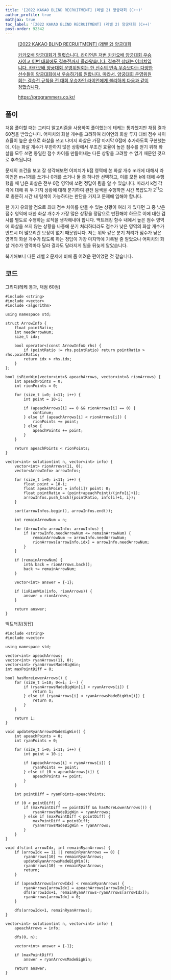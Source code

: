 ```yaml
---
title: '[2022 KAKAO BLIND RECRUITMENT] (레벨 2) 양궁대회 (C++)'
author_profile: true
mathjax: true
toc_label: '[2022 KAKAO BLIND RECRUITMENT] (레벨 2) 양궁대회 (C++)'
post-order: 92342
---
```


<figure data-ke-type="opengraph"><a href="https://programmers.co.kr/learn/courses/30/lessons/92342" data-source-url="https://programmers.co.kr/learn/courses/30/lessons/92342">
<div class="og-image" style="background-image: url('https://drive.google.com/uc?export=view&id=1J7HqHQeh0rWbRtmHtU9-1E36gTRhJX8N');"></div>
<div class="og-text">
<p class="og-title">[2022 KAKAO BLIND RECRUITMENT] (레벨 2) 양궁대회</p>
<p class="og-desc">카카오배 양궁대회가 열렸습니다.
라이언은 저번 카카오배 양궁대회 우승자이고 이번 대회에도 결승전까지 올라왔습니다. 결승전 상대는 어피치입니다.
카카오배 양궁대회 운영위원회는 한 선수의 연속 우승보다는 다양한 선수들이 양궁대회에서 우승하기를 원합니다. 따라서, 양궁대회 운영위원회는 결승전 규칙을 전 대회 우승자인 라이언에게 불리하게 다음과 같이 정했습니다.</p>
<p class="og-host">https://programmers.co.kr/</p></div></a></figure>

## 풀이
처음 풀이할 때는 그리디 알고리즘을 사용하여 풀이했는데 테케는 통과했지만 채점 결과 60점을 받았습니다. 어피치의 화살 개수를 고려하여 라이언의 화살 투자 대비 점수 차이 효율이 높은 순으로 화살을 쓰고 나머지 화살은 가장 마지막 0점에 추가하도록 구현했는데, 이는 화살 개수가 무한하지 않은 상황에서 무조건 효율이 높은 점수를 얻기 위해 화살을 모두 쓰면 동일한 점수 차이를 만들어내는 다른 상황을 고려할 수 없기 때문인 것으로 추측됩니다.

문제의 조건을 보고 잘 생각해보면 어피치가 k점 영역에 쏜 화살 개수 m개에 대해서 라이언은 m+1개를 쏘거나 0개를 쏘거나 둘 중 하나만 선택하고, 이를 모든 k에 대해 수행했을 때 남은 화살은 전부 0점 영역에 쏘면 정답이 됨을 알 수 있습니다. 따라서 k점 각각에 대해 위 두 가지 상황에 대해 분기하여 완전 탐색을 수행하면 시간 복잡도가 $2^{11}$으로 충분히 시간 내 탐색이 가능하다는 판단을 가지고 문제에 임해야 합니다.

한 가지 유의할 점으로 최대 점수 차이를 만들 수 있는 상황이 여러 개 있다면 그 중 낮은 점수 영역에 대한 화살 개수가 가장 많은 상황을 정답으로 반환해야 하므로 이에 대한 검사를 별도로 수행하는 로직을 생각해내야 합니다. 백트래킹 함수 내에서 높은 점수 영역에 화살을 쓰지 않는 상황을 나중에 분기 처리하더라도 점수가 낮은 영역의 화살 개수가 반드시 더 많으리란 보장이 없기 때문입니다. 저는 위와 같은 분기 처리가 점수가 낮은 영역의 화살 개수가 많도록 하는 정답이 가장 마지막에 기록될 줄 알았으나 어피치의 화살 개수가 영역마다 달라 결과도 달라지게 됨을 뒤늦게 알았습니다.

복기해보니 다른 레벨 2 문제에 비해 좀 어려운 편이었던 것 같습니다.

## 코드

<p class=short>그리디(테케 통과, 채점 60점)</p>

```cpp::lineons
#include <string>
#include <vector>
#include <algorithm>

using namespace std;

struct ArrowInfo {
    float pointRatio;
    int needArrowNum;
    size_t idx;
    
    bool operator<(const ArrowInfo& rhs) {
        if (pointRatio != rhs.pointRatio) return pointRatio > rhs.pointRatio;
        return idx > rhs.idx;
    }
};

bool isRionWin(vector<int>& apeachArrows, vector<int>& rionArrows) {
    int apeachPoints = 0;
    int rionPoints = 0;
    
    for (size_t i=0; i<11; i++) {
        int point = 10-i;
        
        if (apeachArrows[i] == 0 && rionArrows[i] == 0) {
            continue;
        } else if (apeachArrows[i] < rionArrows[i]) {
            rionPoints += point;
        } else {
            apeachPoints += point;
        }
    }
    
    return apeachPoints < rionPoints;
}

vector<int> solution(int n, vector<int> info) {
    vector<int> rionArrows(11, 0);
    vector<ArrowInfo> arrowInfos;
    
    for (size_t i=0; i<11; i++) {
        float point = 10-i;
        float apeachPoint = info[i]? point: 0;
        float pointRatio = (point+apeachPoint)/(info[i]+1);
        arrowInfos.push_back({pointRatio, info[i]+1, i});
    }
    
    sort(arrowInfos.begin(), arrowInfos.end());
    
    int remainArrowNum = n;
    
    for (ArrowInfo arrowInfo: arrowInfos) {
        if (arrowInfo.needArrowNum <= remainArrowNum) {
            remainArrowNum -= arrowInfo.needArrowNum;
            rionArrows[arrowInfo.idx] = arrowInfo.needArrowNum;
        }
    }
    
    if (remainArrowNum) {
        int& back = rionArrows.back();
        back += remainArrowNum;
    }
    
    vector<int> answer = {-1};
    
    if (isRionWin(info, rionArrows)) {
        answer = rionArrows;
    }
    
    return answer;
}
```

<p class=short>백트래킹(정답)</p>

```cpp::lineons
#include <string>
#include <vector>

using namespace std;

vector<int> apeachArrows;
vector<int> ryanArrows(11, 0);
vector<int> ryanArrowsMadeBigWin;
int maxPointDiff = 0;

bool hasMoreLowerArrows() {
    for (size_t i=10; 0<=i; i--) {
        if (ryanArrowsMadeBigWin[i] < ryanArrows[i]) {
            return 1;
        } else if (ryanArrows[i] < ryanArrowsMadeBigWin[i]) {
            return 0;
        }
    }
    
    return 1;
}

void updateRyanArrowsMadeBigWin() {
    int apeachPoints = 0;
    int ryanPoints = 0;
    
    for (size_t i=0; i<11; i++) {
        int point = 10-i;
        
        if (apeachArrows[i] < ryanArrows[i]) {
            ryanPoints += point;
        } else if (0 < apeachArrows[i]) {
            apeachPoints += point;
        }
    }
    
    int pointDiff = ryanPoints-apeachPoints;
    
    if (0 < pointDiff) {
        if (maxPointDiff == pointDiff && hasMoreLowerArrows()) {
            ryanArrowsMadeBigWin = ryanArrows;
        } else if (maxPointDiff < pointDiff) {
            maxPointDiff = pointDiff;
            ryanArrowsMadeBigWin = ryanArrows;
        }
    }
}

void dfs(int arrowIdx, int remainRyanArrows) {
    if (arrowIdx == 11 || remainRyanArrows == 0) {
        ryanArrows[10] += remainRyanArrows;
        updateRyanArrowsMadeBigWin();
        ryanArrows[10] -= remainRyanArrows;
        return;
    }
    
    if (apeachArrows[arrowIdx] < remainRyanArrows) {
        ryanArrows[arrowIdx] = apeachArrows[arrowIdx]+1;
        dfs(arrowIdx+1, remainRyanArrows-ryanArrows[arrowIdx]);
        ryanArrows[arrowIdx] = 0;
    }
    
    dfs(arrowIdx+1, remainRyanArrows);
}

vector<int> solution(int n, vector<int> info) {
    apeachArrows = info;
    
    dfs(0, n);
    
    vector<int> answer = {-1};
    
    if (maxPointDiff)
        answer = ryanArrowsMadeBigWin;
    
    return answer;
}
```

